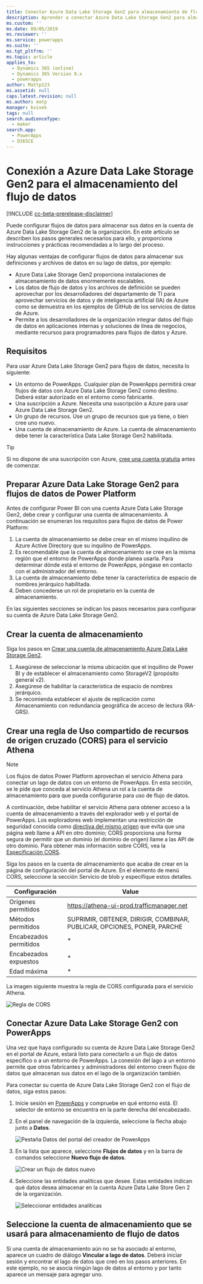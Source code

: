 ```yaml
---
title: Conectar Azure Data Lake Storage Gen2 para almacenamiento de flujo de datos | MicrosoftDocs
description: Aprender a conectar Azure Data Lake Storage Gen2 para almacenamiento de flujo de datos
ms.custom: ''
ms.date: 09/05/2019
ms.reviewer: ''
ms.service: powerapps
ms.suite: ''
ms.tgt_pltfrm: ''
ms.topic: article
applies_to:
  - Dynamics 365 (online)
  - Dynamics 365 Version 9.x
  - powerapps
author: Mattp123
ms.assetid: null
caps.latest.revision: null
ms.author: matp
manager: kvivek
tags: null
search.audienceType:
  - maker
search.app:
  - PowerApps
  - D365CE
---
```

# <a name="connect-azure-data-lake-storage-gen2-for-dataflow-storage"></a>Conexión a Azure Data Lake Storage Gen2 para el almacenamiento del flujo de datos

[!INCLUDE [cc-beta-prerelease-disclaimer](../../includes/cc-beta-prerelease-disclaimer.md)]

Puede configurar flujos de datos para almacenar sus datos en la cuenta de Azure Data Lake Storage Gen2 de la organización. En este artículo se describen los pasos generales necesarios para ello, y proporciona instrucciones y prácticas recomendadas a lo largo del proceso. 

Hay algunas ventajas de configurar flujos de datos para almacenar sus definiciones y archivos de datos en su lago de datos, por ejemplo:
- Azure Data Lake Storage Gen2 proporciona instalaciones de almacenamiento de datos enormemente escalables.
- Los datos de flujo de datos y los archivos de definición se pueden aprovechar por los desarrolladores del departamento de TI para aprovechar servicios de datos y de inteligencia artificial (IA) de Azure como se demuestra en los ejemplos de GitHub de los servicios de datos de Azure.
- Permite a los desarrolladores de la organización integrar datos del flujo de datos en aplicaciones internas y soluciones de línea de negocios, mediante recursos para programadores para flujos de datos y Azure.

## <a name="requirements"></a>Requisitos
Para usar Azure Data Lake Storage Gen2 para flujos de datos, necesita lo siguiente:
- Un entorno de PowerApps. Cualquier plan de PowerApps permitirá crear flujos de datos con Azure Data Lake Storage Gen2 como destino. Deberá estar autorizado en el entorno como fabricante. 
- Una suscripción a Azure. Necesita una suscripción a Azure para usar Azure Data Lake Storage Gen2.
- Un grupo de recursos. Use un grupo de recursos que ya tiene, o bien cree uno nuevo.
- Una cuenta de almacenamiento de Azure. La cuenta de almacenamiento debe tener la característica Data Lake Storage Gen2 habilitada.

> [!TIP]
> Si no dispone de una suscripción con Azure, [cree una cuenta gratuita](https://azure.microsoft.com/free/) antes de comenzar.

## <a name="prepare-your-azure-data-lake-storage-gen2-for-power-platform-dataflows"></a>Preparar Azure Data Lake Storage Gen2 para flujos de datos de Power Platform
Antes de configurar Power BI con una cuenta Azure Data Lake Storage Gen2, debe crear y configurar una cuenta de almacenamiento. A continuación se enumeran los requisitos para flujos de datos de Power Platform:
1.  La cuenta de almacenamiento se debe crear en el mismo inquilino de Azure Active Directory que su inquilino de PowerApps.
2.  Es recomendable que la cuenta de almacenamiento se cree en la misma región que el entorno de PowerApps donde planea usarla. Para determinar dónde está el entorno de PowerApps, póngase en contacto con el administrador del entorno.
3.  La cuenta de almacenamiento debe tener la característica de espacio de nombres jerárquico habilitada.
4.  Deben concederse un rol de propietario en la cuenta de almacenamiento.

En las siguientes secciones se indican los pasos necesarios para configurar su cuenta de Azure Data Lake Storage Gen2.

## <a name="create-the-storage-account"></a>Crear la cuenta de almacenamiento
Siga los pasos en [Crear una cuenta de almacenamiento Azure Data Lake Storage Gen2](https://docs.microsoft.com/azure/storage/blobs/data-lake-storage-quickstart-create-account).
1.  Asegúrese de seleccionar la misma ubicación que el inquilino de Power BI y de establecer el almacenamiento como StorageV2 (propósito general v2).
2.  Asegúrese de habilitar la característica de espacio de nombres jerárquico. 
3.  Se recomienda establecer el ajuste de replicación como Almacenamiento con redundancia geográfica de acceso de lectura (RA-GRS).



<!--from editor: I haven't heard of Athena before. Is it the Amazon service, https://aws.amazon.com/athena/? If so, it probably should be identified as Amazon at first mention. -->


## <a name="create-a-cross-origin-resource-sharing-cors-rule-for-the-athena-service"></a>Crear una regla de Uso compartido de recursos de origen cruzado (CORS) para el servicio Athena

> [!NOTE]
> Los flujos de datos Power Platform aprovechan el servicio Athena para conectar un lago de datos con un entorno de PowerApps. En esta sección, se le pide que conceda al servicio Athena un rol a la cuenta de almacenamiento para que pueda configurarse para uso de flujo de datos.

A continuación, debe habilitar el servicio Athena para obtener acceso a la cuenta de almacenamiento a través del explorador web y el portal de PowerApps. Los exploradores web implementan una restricción de seguridad conocida como [directiva del mismo origen](http://www.w3.org/Security/wiki/Same_Origin_Policy) que evita que una página web llame a API en otro dominio; CORS proporciona una forma segura de permitir que un dominio (el dominio de origen) llame a las API de otro dominio. Para obtener más información sobre CORS, vea la [Especificación CORS](http://www.w3.org/TR/cors/).

Siga los pasos en la cuenta de almacenamiento que acaba de crear en la página de configuración del portal de Azure. En el elemento de menú CORS, seleccione la sección Servicio de blob y especifique estos detalles. 

|Configuración  |Value  |
|---------|---------|
|Orígenes permitidos   | https://athena-ui-prod.trafficmanager.net     |
|Métodos permitidos   |  SUPRIMIR, OBTENER, DIRIGIR, COMBINAR, PUBLICAR, OPCIONES, PONER, PARCHE   |
|Encabezados permitidos   | *    |
|Encabezados expuestos   | *    |
|Edad máxima |   *  |


La imagen siguiente muestra la regla de CORS configurada para el servicio Athena.

![Regla de CORS](media/dataflows-cores-rule.png)

## <a name="connect-your-azure-data-lake-storage-gen2-to-powerapps"></a>Conectar Azure Data Lake Storage Gen2 con PowerApps
Una vez que haya configurado su cuenta de Azure Data Lake Storage Gen2 en el portal de Azure, estará listo para conectarlo a un flujo de datos específico o a un entorno de PowerApps. La conexión del lago a un entorno permite que otros fabricantes y administradores del entorno creen flujos de datos que almacenan sus datos en el lago de la organización también. 

Para conectar su cuenta de Azure Data Lake Storage Gen2 con el flujo de datos, siga estos pasos:
1.  Inicie sesión en [PowerApps](https://web.powerapps.com/?utm_source=padocs&utm_medium=linkinadoc&utm_campaign=referralsfromdoc) y compruebe en qué entorno está. El selector de entorno se encuentra en la parte derecha del encabezado. 
2. En el panel de navegación de la izquierda, seleccione la flecha abajo junto a **Datos**.

   ![Pestaña Datos del portal del creador de PowerApps](media/powerapps-portal-data.png)

3. En la lista que aparece, seleccione **Flujos de datos** y en la barra de comandos seleccione **Nuevo flujo de datos**.

   ![Crear un flujo de datos nuevo](media/new-dataflow.png) 

4. Seleccione las entidades analíticas que desee. Estas entidades indican qué datos desea almacenar en la cuenta Azure Data Lake Store Gen 2 de la organización. 

   ![Seleccionar entidades analíticas](media/select-analytical-entities.png)

## <a name="select-the-storage-account-to-use-for-dataflow-storage"></a>Seleccione la cuenta de almacenamiento que se usará para almacenamiento de flujo de datos
Si una cuenta de almacenamiento aún no se ha asociado al entorno, aparece un cuadro de diálogo **Vincular a lago de datos**. Deberá iniciar sesión y encontrar el lago de datos que creó en los pasos anteriores. En este ejemplo, no se asocia ningún lago de datos al entorno y por tanto aparece un mensaje para agregar uno. 



<!--from editor: Should "storage account" be in bold because it's something the user has to select? --"

1. Select storage account.

    The **Select Storage Account** screen appears.
    
    ![Select storage account](media/select-storage-account.png)
    
2. Select the **Subscription ID** of the storage account.
3. Select the **Resource group name** in which the storage account was created.
4. Enter the **Storage account name**.
5. Select **Save**.

Once these steps are successfully completed, your Azure Data Lake Storage Gen2 account is connected to Power Platform Dataflows and you can continue to create a dataflow.

## Considerations and limitations
There are a few considerations and limitations to keep in mind when working with your dataflow storage:
- Linking an Azure Data Lake Store Gen2 account for dataflow storage is not supported in the default environment.
- Once a dataflow storage location is configured for a dataflow, it can't be changed.
- By default, any member of the environment can access dataflow data using the Power Platform Dataflows Connector. However, only the owners of a dataflow can access its files directly in Azure Data Lake Storage Gen2. To authorize additional people to access the dataflows data directly in the lake, you must authorize them to the dataflow’s CDM folder in the data lake or the data lake itself.
- When a dataflow is deleted, its CDM folder in the lake will also be deleted. 

> [!IMPORTANT]
> You shouldn't change files created by dataflows in your organization’s lake or add files to a dataflow’s CDM folder. Changing files might damage dataflows or alter their behavior and is not supported. Power Platform Dataflows only grants read access to files it creates in the lake. If you authorize other people or services to the filesystem used by Power Platform Dataflows, only grant them read access to files or folders in that filesystem.

## Frequently asked questions
*What if I had previously created dataflows in my organization’s Azure Data Lake Storage Gen2 and would like to change their storage location?*

   You can't change the storage location of a dataflow after it was created.

*When can I change the dataflow storage location of an environment?*

   Changing the environment's dataflow storage location is not currently supported. 

## Next steps
This article provided guidance about how to connect an Azure Data Lake Storage Gen2 account for dataflow storage. 

For more information about dataflows, the Common Data Model, and Azure Data Lake Storage Gen2, see these articles:
- [Self-service data prep with dataflows](https://go.microsoft.com/fwlink/?linkid=2099972)
- [Creating and using dataflows in PowerApps](https://go.microsoft.com/fwlink/?linkid=2100076)
- [Connect Azure Data Lake Storage Gen2 for dataflow storage](https://go.microsoft.com/fwlink/?linkid=2099973)
- [Add data to an entity in Common Data Service](https://go.microsoft.com/fwlink/?linkid=2100075)

For more information about Azure storage, see this article:
- [Azure Storage security guide](https://docs.microsoft.com/azure/storage/common/storage-security-guide)

For more information about the Common Data Model, see these articles:
- [Common Data Model - overview](https://docs.microsoft.com/powerapps/common-data-model/overview) 
- [Common Data Model folders](https://go.microsoft.com/fwlink/?linkid=2045304)
- [CDM model file definition](https://go.microsoft.com/fwlink/?linkid=2045521)

You can ask questions in the [PowerApps Community](https://go.microsoft.com/fwlink/?linkid=2099971).
